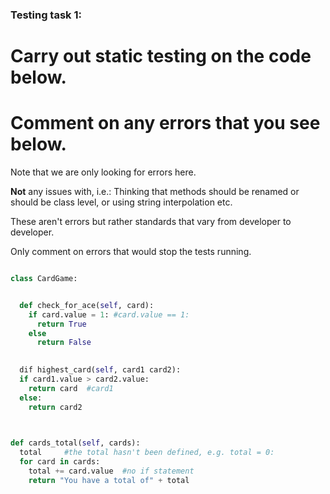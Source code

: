 ### Testing task 1:

# Carry out static testing on the code below.
# Comment on any errors that you see below.

Note that we are only looking for errors here.

**Not** any issues with, i.e.: 
Thinking that methods should be renamed or should be class level, or using string interpolation etc. 

These aren't errors but rather standards that vary from developer to developer. 

Only comment on errors that would stop the tests running.

```python

class CardGame:


  def check_for_ace(self, card):
    if card.value = 1: #card.value == 1: 
      return True
    else
      return False
   

  dif highest_card(self, card1 card2):
  if card1.value > card2.value:
    return card  #card1
  else:
    return card2
  


def cards_total(self, cards):
  total     #the total hasn't been defined, e.g. total = 0:
  for card in cards:
    total += card.value  #no if statement 
    return "You have a total of" + total
  
```
